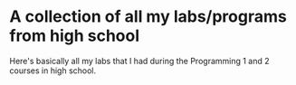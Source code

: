 # A collection of all my labs/programs from high school

Here's basically all my labs that I had during the Programming 1 and 2 courses in high school.
